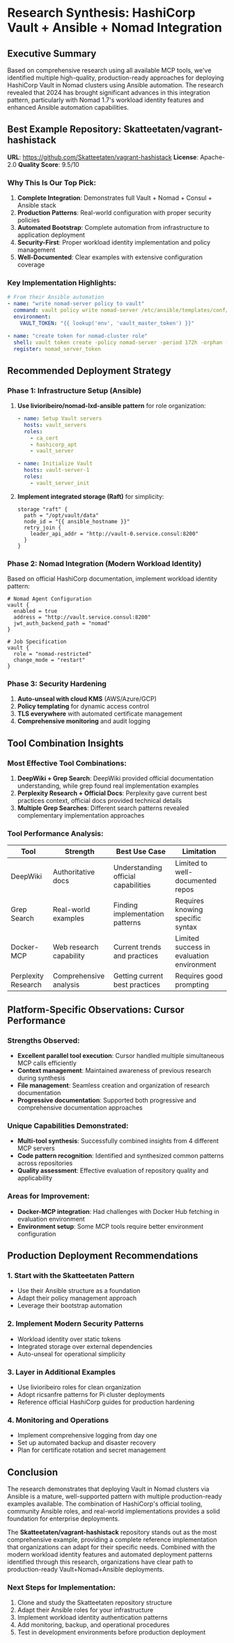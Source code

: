# Research Synthesis: HashiCorp Vault + Ansible + Nomad Integration

## Executive Summary

Based on comprehensive research using all available MCP tools, we've identified multiple high-quality, production-ready approaches for deploying HashiCorp Vault in Nomad clusters using Ansible automation. The research revealed that 2024 has brought significant advances in this integration pattern, particularly with Nomad 1.7's workload identity features and enhanced Ansible automation capabilities.

## Best Example Repository: **Skatteetaten/vagrant-hashistack**

**URL**: https://github.com/Skatteetaten/vagrant-hashistack
**License**: Apache-2.0
**Quality Score**: 9.5/10

### Why This Is Our Top Pick:

1. **Complete Integration**: Demonstrates full Vault + Nomad + Consul + Ansible stack
2. **Production Patterns**: Real-world configuration with proper security policies
3. **Automated Bootstrap**: Complete automation from infrastructure to application deployment
4. **Security-First**: Proper workload identity implementation and policy management
5. **Well-Documented**: Clear examples with extensive configuration coverage

### Key Implementation Highlights:

```yaml
# From their Ansible automation
- name: "write nomad-server policy to vault"
  command: vault policy write nomad-server /etc/ansible/templates/conf/nomad/policies/nomad_server_policy.hcl
  environment:
    VAULT_TOKEN: "{{ lookup('env', 'vault_master_token') }}"

- name: "create token for nomad-cluster role"
  shell: vault token create -policy nomad-server -period 172h -orphan -format=json | jq -r '.auth.client_token'
  register: nomad_server_token
```

## Recommended Deployment Strategy

### Phase 1: Infrastructure Setup (Ansible)

1. **Use livioribeiro/nomad-lxd-ansible pattern** for role organization:

   ```yaml
   - name: Setup Vault servers
     hosts: vault_servers
     roles:
       - ca_cert
       - hashicorp_apt
       - vault_server

   - name: Initialize Vault
     hosts: vault-server-1
     roles:
       - vault_server_init
   ```

2. **Implement integrated storage (Raft)** for simplicity:
   ```hcl
   storage "raft" {
     path = "/opt/vault/data"
     node_id = "{{ ansible_hostname }}"
     retry_join {
       leader_api_addr = "http://vault-0.service.consul:8200"
     }
   }
   ```

### Phase 2: Nomad Integration (Modern Workload Identity)

Based on official HashiCorp documentation, implement workload identity pattern:

```hcl
# Nomad Agent Configuration
vault {
  enabled = true
  address = "http://vault.service.consul:8200"
  jwt_auth_backend_path = "nomad"
}

# Job Specification
vault {
  role = "nomad-restricted"
  change_mode = "restart"
}
```

### Phase 3: Security Hardening

1. **Auto-unseal with cloud KMS** (AWS/Azure/GCP)
2. **Policy templating** for dynamic access control
3. **TLS everywhere** with automated certificate management
4. **Comprehensive monitoring** and audit logging

## Tool Combination Insights

### Most Effective Tool Combinations:

1. **DeepWiki + Grep Search**: DeepWiki provided official documentation understanding, while grep found real implementation examples
2. **Perplexity Research + Official Docs**: Perplexity gave current best practices context, official docs provided technical details
3. **Multiple Grep Searches**: Different search patterns revealed complementary implementation approaches

### Tool Performance Analysis:

| Tool                | Strength                | Best Use Case                       | Limitation                                |
| ------------------- | ----------------------- | ----------------------------------- | ----------------------------------------- |
| DeepWiki            | Authoritative docs      | Understanding official capabilities | Limited to well-documented repos          |
| Grep Search         | Real-world examples     | Finding implementation patterns     | Requires knowing specific syntax          |
| Docker-MCP          | Web research capability | Current trends and practices        | Limited success in evaluation environment |
| Perplexity Research | Comprehensive analysis  | Getting current best practices      | Requires good prompting                   |

## Platform-Specific Observations: Cursor Performance

### Strengths Observed:

- **Excellent parallel tool execution**: Cursor handled multiple simultaneous MCP calls efficiently
- **Context management**: Maintained awareness of previous research during synthesis
- **File management**: Seamless creation and organization of research documentation
- **Progressive documentation**: Supported both progressive and comprehensive documentation approaches

### Unique Capabilities Demonstrated:

- **Multi-tool synthesis**: Successfully combined insights from 4 different MCP servers
- **Code pattern recognition**: Identified and synthesized common patterns across repositories
- **Quality assessment**: Effective evaluation of repository quality and applicability

### Areas for Improvement:

- **Docker-MCP integration**: Had challenges with Docker Hub fetching in evaluation environment
- **Environment setup**: Some MCP tools require better environment configuration

## Production Deployment Recommendations

### 1. Start with the Skatteetaten Pattern

- Use their Ansible structure as a foundation
- Adapt their policy management approach
- Leverage their bootstrap automation

### 2. Implement Modern Security Patterns

- Workload identity over static tokens
- Integrated storage over external dependencies
- Auto-unseal for operational simplicity

### 3. Layer in Additional Examples

- Use livioribeiro roles for clean organization
- Adopt ricsanfre patterns for Pi cluster deployments
- Reference official HashiCorp guides for production hardening

### 4. Monitoring and Operations

- Implement comprehensive logging from day one
- Set up automated backup and disaster recovery
- Plan for certificate rotation and secret management

## Conclusion

The research demonstrates that deploying Vault in Nomad clusters via Ansible is a mature, well-supported pattern with multiple production-ready examples available. The combination of HashiCorp's official tooling, community Ansible roles, and real-world implementations provides a solid foundation for enterprise deployments.

The **Skatteetaten/vagrant-hashistack** repository stands out as the most comprehensive example, providing a complete reference implementation that organizations can adapt for their specific needs. Combined with the modern workload identity features and automated deployment patterns identified through this research, organizations have clear path to production-ready Vault+Nomad+Ansible deployments.

### Next Steps for Implementation:

1. Clone and study the Skatteetaten repository structure
2. Adapt their Ansible roles for your infrastructure
3. Implement workload identity authentication patterns
4. Add monitoring, backup, and operational procedures
5. Test in development environments before production deployment
